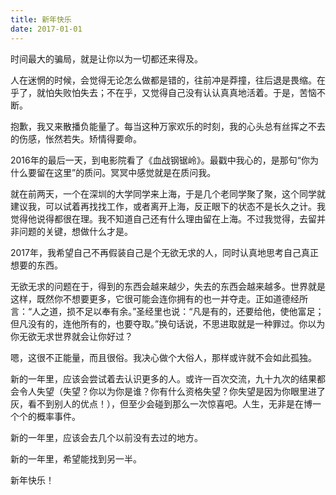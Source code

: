 ```yaml
---
title: 新年快乐
date: 2017-01-01
---
```

时间最大的骗局，就是让你以为一切都还来得及。

人在迷惘的时候，会觉得无论怎么做都是错的，往前冲是莽撞，往后退是畏缩。在乎了，就怕失败怕失去；不在乎，又觉得自己没有认认真真地活着。于是，苦恼不断。

抱歉，我又来散播负能量了。每当这种万家欢乐的时刻，我的心头总有丝挥之不去的伤感，怅然若失。矫情得要命。

2016年的最后一天，到电影院看了《血战钢锯岭》。最戳中我心的，是那句“你为什么要留在这里”的质问。冥冥中感觉就是在质问我。

就在前两天，一个在深圳的大学同学来上海，于是几个老同学聚了聚，这个同学就建议我，可以试着再找找工作，或者离开上海，反正眼下的状态不是长久之计。我觉得他说得都很在理。我不知道自己还有什么理由留在上海。不过我觉得，去留并非问题的关键，想做什么才是。

2017年，我希望自己不再假装自己是个无欲无求的人，同时认真地思考自己真正想要的东西。

无欲无求的问题在于，得到的东西会越来越少，失去的东西会越来越多。世界就是这样，既然你不想要更多，它很可能会连你拥有的也一并夺走。正如道德经所言：“人之道，损不足以奉有余。”圣经里也说：“凡是有的，还要给他，使他富足；但凡没有的，连他所有的，也要夺取。”换句话说，不思进取就是一种罪过。你以为你无欲无求世界就会让你好过？

嗯，这很不正能量，而且很俗。我决心做个大俗人，那样或许就不会如此孤独。

新的一年里，应该会尝试着去认识更多的人。或许一百次交流，九十九次的结果都会令人失望（失望？你以为你是谁？你有什么资格失望？你失望是因为你眼里进了灰，看不到别人的优点！），但至少会碰到那么一次惊喜吧。人生，无非是在博一个个的概率事件。

新的一年里，应该会去几个以前没有去过的地方。

新的一年里，希望能找到另一半。

新年快乐！
